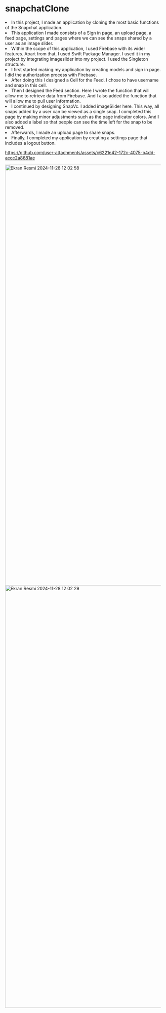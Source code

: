 # snapchatClone

<li> In this project, I made an application by cloning the most basic functions of the Snapchat application. </li>
<li> This application I made consists of a Sign in page, an upload page, a feed page, settings and pages where we can see the snaps shared by a user as an image slider. </li>
<li> Within the scope of this application, I used Firebase with its wider features. Apart from that, I used Swift Package Manager. I used it in my project by integrating imageslider into my project. I used the Singleton structure.  </li>
<li> I first started making my application by creating models and sign in page. I did the authorization process with Firebase. </li>
<li> After doing this I designed a Cell for the Feed. I chose to have username and snap in this cell. </li>
<li> Then I designed the Feed section. Here I wrote the function that will allow me to retrieve data from Firebase. And I also added the function that will allow me to pull user information. </li>
<li> I continued by designing SnapVc. I added imageSlider here. This way, all snaps added by a user can be viewed as a single snap. I completed this page by making minor adjustments such as the page indicator colors. And I also added a label so that people can see the time left for the snap to be removed. </li>

<li> Afterwards, I made an upload page to share snaps. </li>
<li> Finally, I completed my application by creating a settings page that includes a logout button. </li>



https://github.com/user-attachments/assets/c6221e42-172c-4075-b4dd-accc2a8681ae

<img width="1362" alt="Ekran Resmi 2024-11-28 12 02 58" src="https://github.com/user-attachments/assets/c3f230f3-966b-443c-a981-7d2b6975ca29">
<img width="1369" alt="Ekran Resmi 2024-11-28 12 02 29" src="https://github.com/user-attachments/assets/36b9d0ae-86e3-401d-bf6d-53f8c1d92407">


